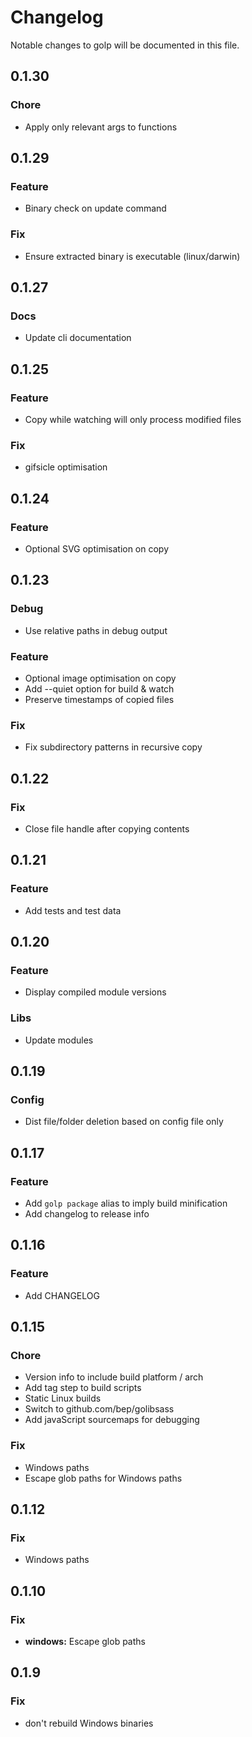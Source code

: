 # Changelog

Notable changes to golp will be documented in this file.


## 0.1.30

### Chore
- Apply only relevant args to functions


## 0.1.29

### Feature
- Binary check on update command

### Fix
- Ensure extracted binary is executable (linux/darwin)


## 0.1.27

### Docs
- Update cli documentation


## 0.1.25

### Feature
- Copy while watching will only process modified files

### Fix
- gifsicle optimisation


## 0.1.24

### Feature
- Optional SVG optimisation on copy


## 0.1.23

### Debug
- Use relative paths in debug output

### Feature
- Optional image optimisation on copy
- Add --quiet option for build & watch
- Preserve timestamps of copied files

### Fix
- Fix subdirectory patterns in recursive copy


## 0.1.22

### Fix
- Close file handle after copying contents


## 0.1.21

### Feature
- Add tests and test data


## 0.1.20

### Feature
- Display compiled module versions

### Libs
- Update modules


## 0.1.19

### Config
- Dist file/folder deletion based on config file only


## 0.1.17

### Feature
- Add `golp package` alias to imply build minification
- Add changelog to release info


## 0.1.16

### Feature
- Add CHANGELOG


## 0.1.15

### Chore
- Version info to include build platform / arch
- Add tag step to build scripts
- Static Linux builds
- Switch to github.com/bep/golibsass
- Add javaScript sourcemaps for debugging

### Fix
- Windows paths
- Escape glob paths for Windows paths


## 0.1.12

### Fix
- Windows paths


## 0.1.10

### Fix
- **windows:** Escape glob paths


## 0.1.9

### Fix
- don't rebuild Windows binaries


